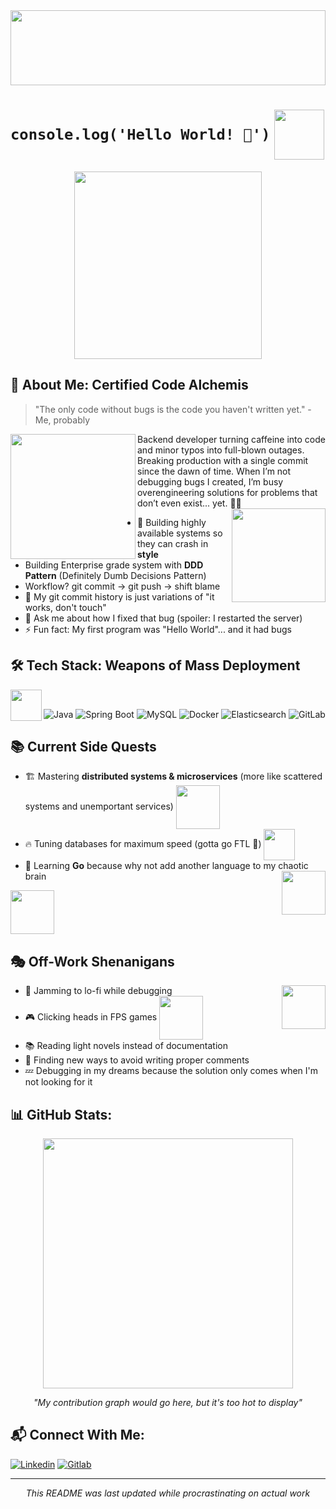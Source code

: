 <div align="center">
  <img src="https://media1.tenor.com/m/L942HwJ-GSoAAAAC/thematrixreloaded-matrix.gif" width="100%" height="120"/>
</div>

# `console.log('Hello World! 👋')` <img src="https://media.tenor.com/y2JXkY1pXkwAAAAC/cat-computer.gif" width="80" align="center"/>

<div align="center">
  <img src="https://media1.tenor.com/m/PshaXsSgKdEAAAAC/programming.gif" width="300"/>
</div>

## 💫 About Me: Certified Code Alchemis

> "The only code without bugs is the code you haven't written yet." - Me, probably

<img src="https://media.tenor.com/I3RjM4xQO0kAAAAi/windows-error.gif" width="200" align="left"/>
Backend developer turning caffeine into code and minor typos into full-blown outages. Breaking production with a single commit since the dawn of time. When I’m not debugging bugs I created, I’m busy overengineering solutions for problems that don’t even exist... yet. 🚀🔥
<img src="https://media1.tenor.com/m/GiUbb4qg_vwAAAAC/csharp-cat-programmer.gif" width="150" align="right"/>

- 🚀 Building highly available systems so they can crash in **style**
- Building Enterprise grade system with **DDD Pattern** (Definitely Dumb Decisions Pattern)
- Workflow? git commit -> git push -> shift blame
- 🌱 My git commit history is just variations of "it works, don't touch"
- 💬 Ask me about how I fixed that bug (spoiler: I restarted the server)
- ⚡ Fun fact: My first program was "Hello World"... and it had bugs

## 🛠️ Tech Stack: Weapons of Mass Deployment

<img src="https://media.tenor.com/sbfBfp3FeY8AAAAi/oia-uia.gif" width="50" height="50" align="left"/> <br />

![Java](https://img.shields.io/badge/Java-ED8B00?style=for-the-badge&logo=openjdk&logoColor=white)
![Spring Boot](https://img.shields.io/badge/Spring%20Boot-6DB33F?style=for-the-badge&logo=springboot&logoColor=white)
![MySQL](https://img.shields.io/badge/MySQL-4479A1?style=for-the-badge&logo=mysql&logoColor=white)
![Docker](https://img.shields.io/badge/Docker-2496ED?style=for-the-badge&logo=docker&logoColor=white)
![Elasticsearch](https://img.shields.io/badge/Elasticsearch-005571?style=for-the-badge&logo=elasticsearch&logoColor=white)
![GitLab](https://img.shields.io/badge/GitLab-FCA121?style=for-the-badge&logo=gitlab&logoColor=white)

## 📚 Current Side Quests

- 🏗️ Mastering **distributed systems & microservices** (more like scattered systems and unemportant services) <img src="https://media.tenor.com/NJVFjOYEcsIAAAAC/thinking-hmm.gif" width="70" align="center"/>
- 🔥 Tuning databases for maximum speed (gotta go FTL 💨) <img src="https://media1.tenor.com/m/7hJpFtl63HQAAAAC/sanic-the-hedgehob.gif" width="50" align="center"/>
- 🐹 Learning **Go** because why not add another language to my chaotic brain  <img src="https://media.tenor.com/TCMWkxIkF9IAAAAi/dancing-gopher.gif" width="70" align="right"/>
 <img src="https://media.tenor.com/TCMWkxIkF9IAAAAi/dancing-gopher.gif" width="70" align="center"/>

## 🎭 Off-Work Shenanigans

- 🎵 Jamming to lo-fi while debugging <img src="https://media.tenor.com/7OPHvaC2NG0AAAAi/calm-spring.gif" width="70" align="right"/>
- 🎮 Clicking heads in FPS games <img src="https://media1.tenor.com/m/Z1UwwyvuYl0AAAAd/triples-soomin.gif" width="70" align="center"/>
- 📚 Reading light novels instead of documentation 
- 🤪 Finding new ways to avoid writing proper comments 
- 💤 Debugging in my dreams because the solution only comes when I'm not looking for it 

## 📊 GitHub Stats:

<div align="center">
  <img src="https://media1.tenor.com/m/47ZSDEj2n7AAAAAC/stonks-stonk.gif" width="400"/>
  <p><i>"My contribution graph would go here, but it's too hot to display"</i></p>
</div>

## 📬 Connect With Me:

[![Linkedin](https://img.shields.io/badge/LinkedIn-0A66C2?style=for-the-badge&logo=linkedin&logoColor=white)](https://kh.linkedin.com/in/phathyuth-nam-50ba55220)
[![Gitlab](https://img.shields.io/badge/GitLab-FCA121?style=for-the-badge&logo=gitlab&logoColor=white)](https://gitlab.com/Nam-Phathyuth)

---

<div align="center">
  <p><i>This README was last updated while procrastinating on actual work</i></p>
</div>
